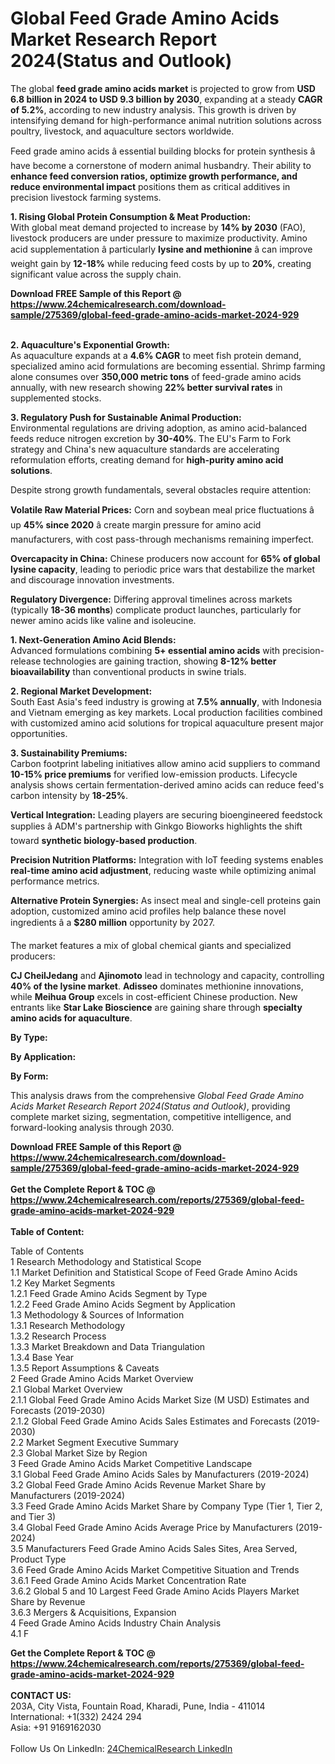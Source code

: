 <h1>Global Feed Grade Amino Acids Market Research Report 2024(Status and Outlook)</h1><p>The global <strong>feed grade amino acids market</strong> is projected to grow from <strong>USD 6.8 billion in 2024 to USD 9.3 billion by 2030</strong>, expanding at a steady <strong>CAGR of 5.2%</strong>, according to new industry analysis. This growth is driven by intensifying demand for high-performance animal nutrition solutions across poultry, livestock, and aquaculture sectors worldwide.</p><p>Feed grade amino acids â essential building blocks for protein synthesis â have become a cornerstone of modern animal husbandry. Their ability to <strong>enhance feed conversion ratios, optimize growth performance, and reduce environmental impact</strong> positions them as critical additives in precision livestock farming systems.</p><p><strong>1. Rising Global Protein Consumption &amp; Meat Production:</strong><br>
With global meat demand projected to increase by <strong>14% by 2030</strong> (FAO), livestock producers are under pressure to maximize productivity. Amino acid supplementation â particularly <strong>lysine and methionine</strong> â can improve weight gain by <strong>12-18%</strong> while reducing feed costs by up to <strong>20%</strong>, creating significant value across the supply chain.</p><div><b>Download FREE Sample of this Report @ 
            <a href="https://www.24chemicalresearch.com/download-sample/275369/global-feed-grade-amino-acids-market-2024-929">
            https://www.24chemicalresearch.com/download-sample/275369/global-feed-grade-amino-acids-market-2024-929</a></b></div><br><p><strong>2. Aquaculture's Exponential Growth:</strong><br>
As aquaculture expands at a <strong>4.6% CAGR</strong> to meet fish protein demand, specialized amino acid formulations are becoming essential. Shrimp farming alone consumes over <strong>350,000 metric tons</strong> of feed-grade amino acids annually, with new research showing <strong>22% better survival rates</strong> in supplemented stocks.</p><p><strong>3. Regulatory Push for Sustainable Animal Production:</strong><br>
Environmental regulations are driving adoption, as amino acid-balanced feeds reduce nitrogen excretion by <strong>30-40%</strong>. The EU's Farm to Fork strategy and China's new aquaculture standards are accelerating reformulation efforts, creating demand for <strong>high-purity amino acid solutions</strong>.</p><p>Despite strong growth fundamentals, several obstacles require attention:</p><p><strong>Volatile Raw Material Prices:</strong> Corn and soybean meal price fluctuations â up <strong>45% since 2020</strong> â create margin pressure for amino acid manufacturers, with cost pass-through mechanisms remaining imperfect.</p><p><strong>Overcapacity in China:</strong> Chinese producers now account for <strong>65% of global lysine capacity</strong>, leading to periodic price wars that destabilize the market and discourage innovation investments.</p><p><strong>Regulatory Divergence:</strong> Differing approval timelines across markets (typically <strong>18-36 months</strong>) complicate product launches, particularly for newer amino acids like valine and isoleucine.</p><p><strong>1. Next-Generation Amino Acid Blends:</strong><br>
Advanced formulations combining <strong>5+ essential amino acids</strong> with precision-release technologies are gaining traction, showing <strong>8-12% better bioavailability</strong> than conventional products in swine trials.</p><p><strong>2. Regional Market Development:</strong><br>
South East Asia's feed industry is growing at <strong>7.5% annually</strong>, with Indonesia and Vietnam emerging as key markets. Local production facilities combined with customized amino acid solutions for tropical aquaculture present major opportunities.</p><p><strong>3. Sustainability Premiums:</strong><br>
Carbon footprint labeling initiatives allow amino acid suppliers to command <strong>10-15% price premiums</strong> for verified low-emission products. Lifecycle analysis shows certain fermentation-derived amino acids can reduce feed's carbon intensity by <strong>18-25%</strong>.</p><p><strong>Vertical Integration:</strong> Leading players are securing bioengineered feedstock supplies â ADM's partnership with Ginkgo Bioworks highlights the shift toward <strong>synthetic biology-based production</strong>.</p><p><strong>Precision Nutrition Platforms:</strong> Integration with IoT feeding systems enables <strong>real-time amino acid adjustment</strong>, reducing waste while optimizing animal performance metrics.</p><p><strong>Alternative Protein Synergies:</strong> As insect meal and single-cell proteins gain adoption, customized amino acid profiles help balance these novel ingredients â a <strong>$280 million</strong> opportunity by 2027.</p><p>The market features a mix of global chemical giants and specialized producers:</p><p><strong>CJ CheilJedang</strong> and <strong>Ajinomoto</strong> lead in technology and capacity, controlling <strong>40% of the lysine market</strong>. <strong>Adisseo</strong> dominates methionine innovations, while <strong>Meihua Group</strong> excels in cost-efficient Chinese production. New entrants like <strong>Star Lake Bioscience</strong> are gaining share through <strong>specialty amino acids for aquaculture</strong>.</p><p><strong>By Type:</strong></p><p><strong>By Application:</strong></p><p><strong>By Form:</strong></p><p>This analysis draws from the comprehensive <em>Global Feed Grade Amino Acids Market Research Report 2024(Status and Outlook)</em>, providing complete market sizing, segmentation, competitive intelligence, and forward-looking analysis through 2030.</p><div><b>Download FREE Sample of this Report @ 
            <a href="https://www.24chemicalresearch.com/download-sample/275369/global-feed-grade-amino-acids-market-2024-929">
            https://www.24chemicalresearch.com/download-sample/275369/global-feed-grade-amino-acids-market-2024-929</a></b></div><br><div><b>Get the Complete Report & TOC @ 
            <a href="https://www.24chemicalresearch.com/reports/275369/global-feed-grade-amino-acids-market-2024-929">
            https://www.24chemicalresearch.com/reports/275369/global-feed-grade-amino-acids-market-2024-929</a></b></div><br>
            <b>Table of Content:</b><p>Table of Contents<br />
1 Research Methodology and Statistical Scope<br />
1.1 Market Definition and Statistical Scope of Feed Grade Amino Acids<br />
1.2 Key Market Segments<br />
1.2.1 Feed Grade Amino Acids Segment by Type<br />
1.2.2 Feed Grade Amino Acids Segment by Application<br />
1.3 Methodology & Sources of Information<br />
1.3.1 Research Methodology<br />
1.3.2 Research Process<br />
1.3.3 Market Breakdown and Data Triangulation<br />
1.3.4 Base Year<br />
1.3.5 Report Assumptions & Caveats<br />
2 Feed Grade Amino Acids Market Overview<br />
2.1 Global Market Overview<br />
2.1.1 Global Feed Grade Amino Acids Market Size (M USD) Estimates and Forecasts (2019-2030)<br />
2.1.2 Global Feed Grade Amino Acids Sales Estimates and Forecasts (2019-2030)<br />
2.2 Market Segment Executive Summary<br />
2.3 Global Market Size by Region<br />
3 Feed Grade Amino Acids Market Competitive Landscape<br />
3.1 Global Feed Grade Amino Acids Sales by Manufacturers (2019-2024)<br />
3.2 Global Feed Grade Amino Acids Revenue Market Share by Manufacturers (2019-2024)<br />
3.3 Feed Grade Amino Acids Market Share by Company Type (Tier 1, Tier 2, and Tier 3)<br />
3.4 Global Feed Grade Amino Acids Average Price by Manufacturers (2019-2024)<br />
3.5 Manufacturers Feed Grade Amino Acids Sales Sites, Area Served, Product Type<br />
3.6 Feed Grade Amino Acids Market Competitive Situation and Trends<br />
3.6.1 Feed Grade Amino Acids Market Concentration Rate<br />
3.6.2 Global 5 and 10 Largest Feed Grade Amino Acids Players Market Share by Revenue<br />
3.6.3 Mergers & Acquisitions, Expansion<br />
4 Feed Grade Amino Acids Industry Chain Analysis<br />
4.1 F</p><div><b>Get the Complete Report & TOC @ 
            <a href="https://www.24chemicalresearch.com/reports/275369/global-feed-grade-amino-acids-market-2024-929">
            https://www.24chemicalresearch.com/reports/275369/global-feed-grade-amino-acids-market-2024-929</a></b></div><br><b>CONTACT US:</b><br>
            203A, City Vista, Fountain Road, Kharadi, Pune, India - 411014<br>
            International: +1(332) 2424 294<br>
            Asia: +91 9169162030 <br><br>
            Follow Us On LinkedIn: <a href="https://www.linkedin.com/company/24chemicalresearch/">24ChemicalResearch LinkedIn</a>